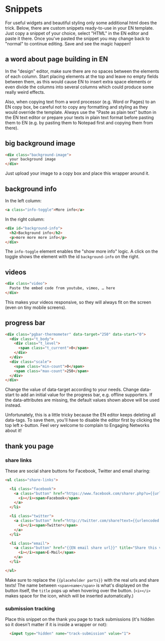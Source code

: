 # Snippets

For useful widgets and beautiful styling only some additional html does the trick. Below, there are custom snippets ready-to-use in your EN template. Just copy a snippet of your choice, select "HTML" in the EN editor and paste it there. Once you've pasted the snippet you may change back to "normal" to continue editing. Save and see the magic happen!

## a word about page building in EN

In the "design" editor, make sure there are no spaces between the elements of each column. Start placing elements at the top and leave no empty fields between them, as this would cause EN to insert extra space elements or even divide the columns into several columns which could produce some really weird effects.

Also, when copying text from a word processor (e.g. Word or Pages) to an EN copy box, be careful not to copy any formatting and styling as they would override the template. Always use the "Paste as plain text" button in the EN text editor or prepare your texts in plain text format before pasting them to EN (e.g. by pasting them to Notepad first and copying them from there).


## big background image

```html
<div class="background-image">
  your background image
</div>
```

Just upload your image to a copy box and place this wrapper around it.

## background info

In the left column:

```html
<a class="info-toggle">More info</a>
```

In the right column:

```html
<div id="background-info">
  <h2>Background info</h2>
  <p>more more more info</p>
</div>
```

The `info-toggle` element enables the "show more info" logic. A click on the toggle shows the element with the id `background-info` on the right.

## videos

```html
<div class="video">
  Paste the embed code from youtube, vimeo, … here
</div>
```

This makes your videos responsive, so they will always fit on the screen (even on tiny mobile screens).

## progress bar

```html
<div class="pgbar-thermometer" data-target="250" data-start="0">
  <div class="t_body">
    <div class="t_level">
      <span class="t_current">0</span>
    </div>
  </div>
  <div class="scale">
    <span class="min-count">0</span>
    <span class="max-count">250</span>
  </div>
</div>
```

Change the value of data-target according to your needs. Change data-start to add an initial value for the progress bar, e.g. offline supporters. If the data-attributes are missing, the default values shown above will be used instead.

Unfortunately, this is a little tricky because the EN editor keeps deleting all data-tags. To save them, you'll have to disable the editor first by clicking the top left x-button. Feel very welcome to complain to Engaging Networks about it!

## thank you page

### share links

These are social share buttons for Facebook, Twitter and email sharing:

```html
<ul class="share-links">

  <li class="facebook">
    <a class="button" href="https://www.facebook.com/sharer.php?u={{urlencoded url}}" title="Share this via Facebook!" target="_blank" data-share="facebook">
      <i></i><span>Facebook</span>
    </a>
  </li>

  <li class="twitter">
    <a class="button" href="http://twitter.com/share?text={{urlencoded share text}}&amp;url={{urlencoded url}}" title="Share this via Twitter!" target="_blank" data-share="twitter">
      <i></i><span>Twitter</span>
    </a>
  </li>

  <li class="email">
    <a class="button" href="{{EN email share url}}" title="Share this via E-Mail!" target="_blank" data-share="email">
      <i></i><span>E-Mail</span>
    </a>
  </li>

</ul>
```

Make sure to replace the `{{placeholder parts}}` with the real urls and share texts! The name between `<span>name</span>` is what's displayed on the button itself, the `title` pops up when hovering over the button. (`<i></i>` makes space for the icon, which will be inserted automatically.)

### submission tracking

Place this snippet on the thank you page to track submissions (it's hidden so it doesn't matter if it is inside a wrapper or not):

```html
  <input type="hidden" name="track-submission" value="1">
```
